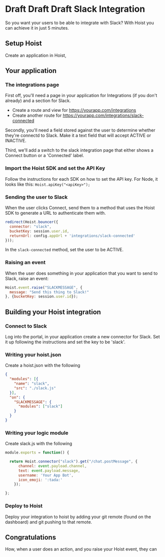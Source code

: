# Draft Draft Draft Slack Integration

So you want your users to be able to integrate with Slack? With Hoist you can achieve it in just 5 minutes. 

## Setup Hoist

Create an application in Hoist, 

## Your application

### The integrations page

First off, you'll need a page in your application for Integrations (if you don't already) and a section for Slack. 

- Create a route and view for https://yourapp.com/integrations
- Create another route for https://yourapp.com/integrations/slack-connected

Secondly, you'll need a field stored against the user to determine whether they're connectd to Slack. Make it a text field that will accept ACTIVE or INACTIVE. 

Third, we'll add a switch to the slack integration page that either shows a Connect button or a 'Connected' label. 

### Import the Hoist SDK and set the API Key

Follow the instructions for each SDK on how to set the API key. For Node, it looks like this: `Hoist.apiKey("<apiKey>");`

### Sending the user to Slack

When the user clicks Connect, send them to a method that uses the Hoist SDK to generate a URL to authenticate them with. 

```js
redirect(Hoist.bouncer({
  connector: "slack", 
  bucketKey: session.user.id,
  returnUrl: config.appUrl + 'integrations/slack-connected'
}));
```

In the `slack-connected` method, set the user to be ACTIVE. 

### Raising an event

When the user does something in your application that you want to send to Slack, raise an event:

```js
Hoist.event.raise("SLACKMESSAGE", {
  message: "Send this thing to Slack!"
}, {bucketKey: session.user.id});
```

## Building your Hoist integration

### Connect to Slack

Log into the portal, in your application create a new connector for Slack. Set it up following the instructions and set the key to be 'slack'. 

### Writing your hoist.json

Create a hoist.json with the following 

```json
{
  "modules": [{
    "name": "slack",
    "src": "./slack.js"
  }],
  "on": {
    "SLACKMESSAGE": {
      "modules": ["slack"]
    }
  }
}
```

### Writing your logic module

Create slack.js with the following 

```js
module.exports = function() {

  return Hoist.connector("slack").get("/chat.postMessage", {
      channel: event.payload.channel,
      text: event.payload.message,
      username: 'Your App Bot',
      icon_emoji: ':tada:'
    });

};
```

### Deploy to Hoist

Deploy your integration to hoist by adding your git remote (found on the dashboard) and git pushing to that remote. 

## Congratulations

How, when a user does an action, and you raise your Hoist event, they can 

